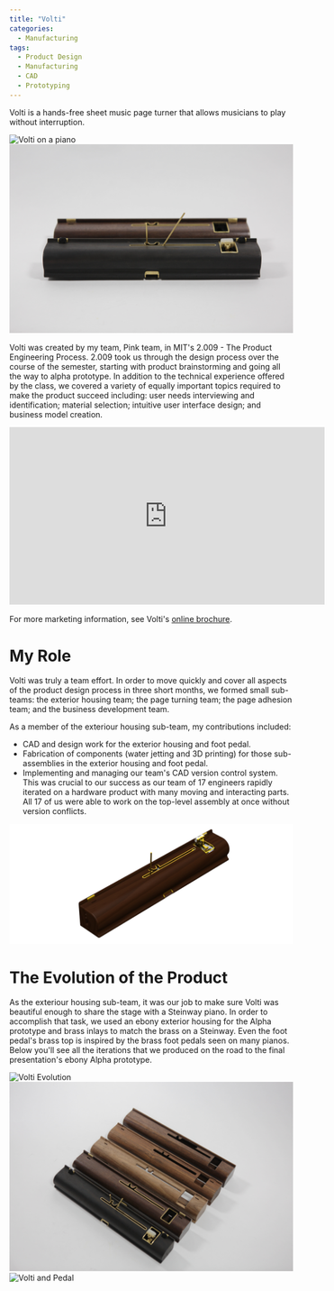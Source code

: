 ```yaml
---
title: "Volti"
categories:
  - Manufacturing
tags:
  - Product Design
  - Manufacturing
  - CAD
  - Prototyping
---
```

Volti is a hands-free sheet music page turner that allows musicians to play without interruption.

![Volti on a piano](/assets/images/portfolio/Volti/Volti_on_piano.jpg)
![Volti ](/assets/images/portfolio/Volti/Volti_EbonyandWalnut.jpg)


Volti was created by my team, Pink team, in MIT's 2.009 - The Product Engineering Process. 2.009 took us through the design process over the course of the semester, starting with product brainstorming and going all the way to alpha prototype. In addition to the technical experience offered by the class, we covered a variety of equally important topics required to make the product succeed including: user needs interviewing and identification; material selection; intuitive user interface design; and business model creation.


<iframe width="560" height="315" src="https://www.youtube-nocookie.com/embed/5cPl0FjPlF4" title="Volti in Action" frameborder="0" allow="accelerometer; autoplay; clipboard-write; encrypted-media; gyroscope; picture-in-picture" allowfullscreen></iframe>
<br>

For more marketing information, see Volti's [online brochure](http://web.mit.edu/2.009/2017/Pink_brochure.pdf).

# My Role
Volti was truly a team effort. In order to move quickly and cover all aspects of the product design process in three short months, we formed small sub-teams: the exterior housing team; the page turning team; the page adhesion team; and the business development team.

As a member of the exteriour housing sub-team, my contributions included:
- CAD and design work for the exterior housing and foot pedal.
- Fabrication of components (water jetting and 3D printing) for those sub-assemblies in the exterior housing and foot pedal.
- Implementing and managing our team's CAD version control system. This was crucial to our success as our team of 17 engineers rapidly iterated on a hardware product with many moving and interacting parts. All 17 of us were able to work on the top-level assembly at once without version conflicts.

![Volti CAD Render](/assets/images/portfolio/Volti/Volti_CAD.jpg)

# The Evolution of the Product
As the exteriour housing sub-team, it was our job to make sure Volti was beautiful enough to share the stage with a Steinway piano. In order to accomplish that task, we used an ebony exterior housing for the Alpha prototype and brass inlays to match the brass on a Steinway. Even the foot pedal's brass top is inspired by the brass foot pedals seen on many pianos. Below you'll see all the iterations that we produced on the road to the final presentation's ebony Alpha prototype.  

![Volti Evolution](/assets/images/portfolio/Volti/Volti_HousingEvolution.jpg)
![Volti Evolution](/assets/images/portfolio/Volti/Volti_HousingEvolutionIso.jpg)
![Volti and Pedal](/assets/images/portfolio/Volti/Volti_with_pedal.png)

